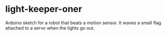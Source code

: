 # light-keeper-oner

Arduino sketch for a robot that beats a motion sensor. It waves a small flag attached
to a servo when the lights go out.
